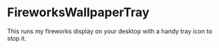 # FireworksWallpaperTray
This runs my fireworks display on your desktop with a handy tray icon to stop it.
